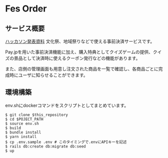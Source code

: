 # Fes Order
## サービス概要
[ハッカソン発表資料](https://docs.google.com/presentation/d/1iofsOsxJ1JBCvcUQli61Ndvc6dC429BtBOMfwb6WSUg/edit#slide=id.gd75a8018c5_1_0)
文化祭、地域祭りなどで使える事前決済サービスです。

Pay.jpを用いた事前決済機能に加え、購入特典としてクイズゲームの提供、クイズの景品として決済時に使えるクーポン発行などの機能があります。

また、店側の管理画面も用意し注文された商品を一覧で確認し、各商品ごとに完成時にユーザに知らせることができます。
## 環境構築
env.shにdockerコマンドをスクリプトとしてまとめています。
```
$ git clone $this_repository
$ cd $POJECT_PATH
$ source env.sh
$ build
$ bundle install
$ yarn install
$ cp .env.sample .env # このタイミングで.envにAPIキーを記述
$ rails db:create db:migrate db:seed
$ up
```
